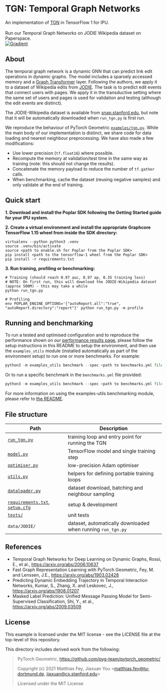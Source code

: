 # TGN: Temporal Graph Networks

An implementation of [TGN](https://arxiv.org/abs/2006.10637) in TensorFlow 1 for IPU. <br><br>
Run our Temporal Graph Networks on JODIE Wikipedia dataset on Paperspace.
<br>
[![Gradient](https://assets.paperspace.io/img/gradient-badge.svg)](https://console.paperspace.com/github/gradient-ai/Graphcore-Tensorflow1?machine=Free-IPU-POD16&container=graphcore%2Ftensorflow-jupyter%3A1-amd-2.6.0-ubuntu-18.04-20220804&file=%2Fget-started%2FTrainingTGN.ipynb)

## About

The temporal graph network is a dynamic GNN that can predict link edit operations in dynamic graphs. The model includes a sparsely accessed memory and a [Graph Transformer](https://arxiv.org/abs/2009.03509) layer. Following the authors, we apply it to a dataset of Wikipedia edits from [JODIE](http://snap.stanford.edu/jodie). The task is to predict edit events that connect users with pages. We apply it in the transductive setting where the same set of users and pages is used for validation and testing (although the edit events are distinct).

The JODIE-Wikipedia dataset is available from [snap.stanford.edu](http://snap.stanford.edu/jodie/#datasets), but note that it will be automatically downloaded when `run_tgn.py` is first run.

We reproduce the behaviour of PyTorch Geometric [`examples/tgn.py`](https://github.com/rusty1s/pytorch_geometric/blob/master/examples/tgn.py). While the main body of our implementation is distinct, we share code for data loading and nearest neighbour preprocessing. We have also made a few modifications:

 - Use lower precision (`tf.float16`) where possible.
 - Recompute the memory at validation/test time in the same way as training (note: this should not change the results).
 - Concatenate the memory payload to reduce the number of `tf.gather` calls.
 - When benchmarking, cache the dataset (reusing negative samples) and only validate at the end of training.


## Quick start

**1. Download and install the Poplar SDK following the Getting Started guide for your IPU system.**

**2. Create a virtual environment and install the appropriate Graphcore TensorFlow 1.15 wheel from inside the SDK directory:**

```shell
virtualenv --python python3 .venv
source .venv/bin/activate
source <path to enable.sh for Poplar from the Poplar SDK>
pip install <path to the tensorflow-1 wheel from the Poplar SDK>
pip install -r requirements.txt
```

**3. Run training, profiling or benchmarking:**

```shell
# Training (should reach 0.97 auc, 0.97 ap, 0.35 training loss)
# NOTE: On first run, this will download the JODIE-Wikipedia dataset (approx 500M) - this may take a while
python run_tgn.py

# Profiling
env POPLAR_ENGINE_OPTIONS='{"autoReport.all":"true", "autoReport.directory":"report"}' python run_tgn.py -m profile
```

## Running and benchmarking

To run a tested and optimised configuration and to reproduce the performance shown on our [performance results page](https://www.graphcore.ai/performance-results), please follow the setup instructions in this README to setup the environment, and then use the `examples_utils` module (installed automatically as part of the environment setup) to run one or more benchmarks. For example:

```python
python3 -m examples_utils benchmark --spec <path to benchmarks.yml file>
```

Or to run a specific benchmark in the `benchmarks.yml` file provided:

```python
python3 -m examples_utils benchmark --spec <path to benchmarks.yml file> --benchmark <name of benchmark>
```

For more information on using the examples-utils benchmarking module, please refer to [the README](https://github.com/graphcore/examples-utils/blob/master/examples_utils/benchmarks/README.md).

## File structure

| Path | Description |
| ---- | ----------- |
| [`run_tgn.py`](run_tgn.py) | training loop and entry point for running the TGN |
| [`model.py`](model.py) | TensorFlow model and single training step |
| [`optimiser.py`](optimiser.py) | low-precision Adam optimiser |
| [`utils.py`](utils.py) | helpers for defining portable training loops |
| [`dataloader.py`](dataloader.py) | dataset download, batching and neighbour sampling |
| [`requirements.txt`](requirements.txt), [`setup.cfg`](setup.cfg) | setup & development |
| [`tests/`](tests) | unit tests |
| `data/JODIE/` | dataset, automatically downloaded when running `run_tgn.py` |


## References

 - Temporal Graph Networks for Deep Learning on Dynamic Graphs, Rossi, E., et al., https://arxiv.org/abs/2006.10637
 - Fast Graph Representation Learning with PyTorch Geometric, Fey, M. and Lenssen, J.E., https://arxiv.org/abs/1903.02428
 - Predicting Dynamic Embedding Trajectory in Temporal Interaction Networks, Kumar, S., Zhang, X. and Leskovec, J., https://arxiv.org/abs/1908.01207
 - Masked Label Prediction: Unified Message Passing Model for Semi-Supervised Classification, Shi, Y., et al., https://arxiv.org/abs/2009.03509


## License

This example is licensed under the MIT license - see the LICENSE file at the top-level of this repository.

This directory includes derived work from the following:

> PyTorch Geometric, https://github.com/pyg-team/pytorch_geometric/
>
> Copyright (c) 2021 Matthias Fey, Jiaxuan You <matthias.fey@tu-dortmund.de, jiaxuan@cs.stanford.edu>
>
> Licensed under the MIT License
